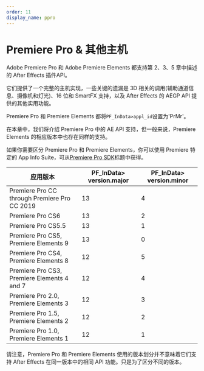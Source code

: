 ```yaml
---
order: 11
display_name: ppro
---
```


# Premiere Pro & 其他主机

Adobe Premiere Pro 和 Adobe Premiere Elements 都支持第 2、3、5 章中描述的 After Effects 插件API。

它们提供了一个完整的主机实现，一些关键的遗漏是 3D 相关的调用(辅助通道信息、摄像机和灯光)、16 位和 SmartFX 支持，以及 After Effects 的 AEGP API 提供的其他实用功能。

Premiere Pro 和 Premiere Elements 都将`PF_InData>appl_id`设置为'PrMr'。

在本章中，我们将介绍 Premiere Pro 中的 AE API 支持，但一般来说，Premiere Elements 的相应版本中也存在同样的支持。

如果你需要区分 Premiere Pro 和 Premiere Elements，你可以使用 Premiere 特定的 App Info Suite，可从[Premiere Pro SDK](http://ppro-plugin-sdk.aenhancers.com)标题中获得。

| 应用版本 | PF_InData> version.major | PF_InData> version.minor |
| -------------------------------------------- | ---------------------------- | ---------------------------- |
| Premiere Pro CC through Premiere Pro CC 2019 | 13 | 4  |
| Premiere Pro CS6 | 13 | 2  |
| Premiere Pro CS5.5 | 13 | 1  |
| Premiere Pro CS5, Premiere Elements 9  | 13 | 0  |
| Premiere Pro CS4, Premiere Elements 8  | 12 | 5  |
| Premiere Pro CS3, Premiere Elements 4 and 7  | 12 | 4  |
| Premiere Pro 2.0, Premiere Elements 3  | 12 | 3  |
| Premiere Pro 1.5, Premiere Elements 2  | 12 | 2  |
| Premiere Pro 1.0, Premiere Elements 1  | 12 | 1  |

请注意，Premiere Pro 和 Premiere Elements 使用的版本划分并不意味着它们支持 After Effects 在同一版本中的相同 API 功能。只是为了区分不同的版本。
